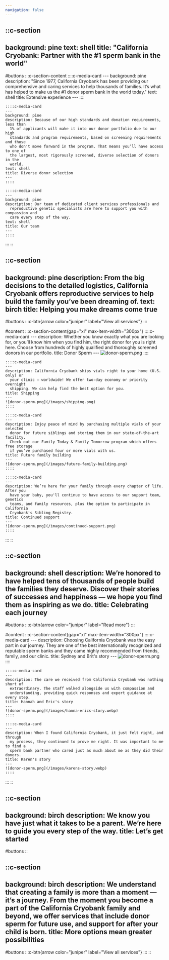 ```yaml
---
navigation: false
---
```


::c-section
---
background: pine
text: shell
title: "California Cryobank: Partner with the #1 sperm bank in the world"
---
#buttons
  :::c-section-content
    ::::c-media-card
    ---
    background: pine
    description: "Since 1977, California Cryobank has been providing our
      comprehensive and caring services to help thousands of families. It’s what has
      helped to make us the #1 donor sperm bank in the world today."
    text: shell
    title: Extensive experience
    ---
    ::::
  
    ::::c-media-card
    ---
    background: pine
    description: Because of our high standards and donation requirements, less than
      1% of applicants will make it into our donor portfolio due to our high
      standards and program requirements, based on screening requirements and those
      who don't move forward in the program. That means you’ll have access to one of
      the largest, most rigorously screened, diverse selection of donors in the
      world.
    text: shell
    title: Diverse donor selection
    ---
    ::::
  
    ::::c-media-card
    ---
    background: pine
    description: Our team of dedicated client services professionals and
      reproductive genetic specialists are here to support you with compassion and
      care every step of the way.
    text: shell
    title: Our team
    ---
    ::::
  :::
::

::c-section
---
background: pine
description: From the big decisions to the detailed logistics, California
  Cryobank offers reproductive services to help build the family you’ve been
  dreaming of.
text: birch
title: Helping you make dreams come true
---
#buttons
  :::c-btn{arrow color="juniper" label="View all services"}
  :::

#content
  :::c-section-content{gap="xl" max-item-width="300px"}
    ::::c-media-card
    ---
    description: Whether you know exactly what you are looking for, or you’ll know
      him when you find him, the right donor for you is right here. Choose from
      hundreds of highly qualified and thoroughly screened donors in our portfolio.
    title: Donor Sperm
    ---
    ![donor-sperm.png](/images/donor-sperm.png)
    ::::
  
    ::::c-media-card
    ---
    description: California Cryobank ships vials right to your home (U.S. only) or
      your clinic — worldwide! We offer two-day economy or priority overnight
      shipping. We can help find the best option for you.
    title: Shipping
    ---
    ![donor-sperm.png](/images/shipping.png)
    ::::
  
    ::::c-media-card
    ---
    description: Enjoy peace of mind by purchasing multiple vials of your selected
      donor for future siblings and storing them in our state-of-the-art facility.
      Check out our Family Today & Family Tomorrow program which offers free storage
      if you’ve purchased four or more vials with us.
    title: Future family building
    ---
    ![donor-sperm.png](/images/future-family-building.png)
    ::::
  
    ::::c-media-card
    ---
    description: We’re here for your family through every chapter of life. After you
      have your baby, you'll continue to have access to our support team, genetics
      teams, and family resources, plus the option to participate in California
      Cryobank's Sibling Registry.
    title: Continued support
    ---
    ![donor-sperm.png](/images/continued-support.png)
    ::::
  :::
::

::c-section
---
background: shell
description: We’re honored to have helped tens of thousands of people build the
  families they deserve. Discover their stories of successes and happiness — we
  hope you find them as inspiring as we do.
title: Celebrating each journey
---
#buttons
  :::c-btn{arrow color="juniper" label="Read more"}
  :::

#content
  :::c-section-content{gap="xl" max-item-width="300px"}
    ::::c-media-card
    ---
    description: Choosing California Cryobank was the easy part in our journey. They
      are one of the best internationally recognized and reputable sperm banks and
      they came highly recommended from friends, family, and our clinic.
    title: Sydney and Brit's story
    ---
    ![donor-sperm.png](/images/sydney-brits-story.webp)
    ::::
  
    ::::c-media-card
    ---
    description: The care we received from California Cryobank was nothing short of
      extraordinary. The staff walked alongside us with compassion and
      understanding, providing quick responses and expert guidance at every step.
    title: Hannah and Eric's story
    ---
    ![donor-sperm.png](/images/hanna-erics-story.webp)
    ::::
  
    ::::c-media-card
    ---
    description: When I found California Cryobank, it just felt right, and through
      my process, they continued to prove me right. It was important to me to find a
      sperm bank partner who cared just as much about me as they did their donors.
    title: Karen's story
    ---
    ![donor-sperm.png](/images/karens-story.webp)
    ::::
  :::
::

::c-section
---
background: birch
description: We know you have just what it takes to be a parent. We’re here to
  guide you every step of the way.
title: Let’s get started
---
#buttons
::

::c-section
---
background: birch
description: We understand that creating a family is more than a moment — it’s a
  journey. From the moment you become a part of the California Cryobank family
  and beyond, we offer services that include donor sperm for future use, and
  support for after your child is born.
title: More options mean greater possibilities
---
#buttons
  :::c-btn{arrow color="juniper" label="View all services"}
  :::
::
